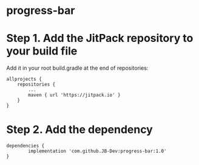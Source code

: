 # progress-bar
Step 1. Add the JitPack repository to your build file
=====================================================
Add it in your root build.gradle at the end of repositories:

	allprojects {
		repositories {
			...
			maven { url 'https://jitpack.io' }
		}
	}
Step 2. Add the dependency
======================================================
	dependencies {
	        implementation 'com.github.JB-Dev:progress-bar:1.0'
	}
